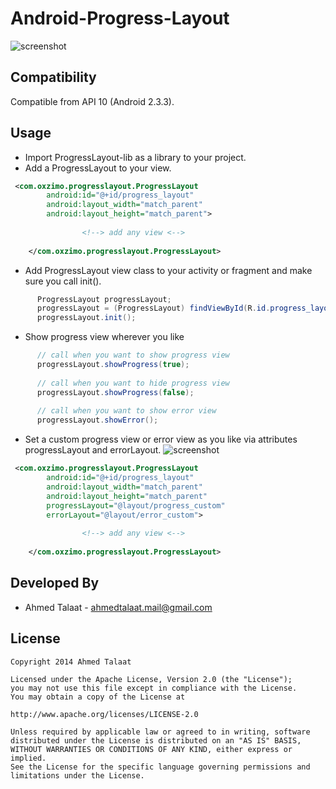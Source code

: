 Android-Progress-Layout
=======================
![screenshot][1]

Compatibility
-------------
Compatible from API 10 (Android 2.3.3).

Usage
-------------
- Import ProgressLayout-lib as a library to your project.
- Add a ProgressLayout to your view.
``` xml
 <com.oxzimo.progresslayout.ProgressLayout
        android:id="@+id/progress_layout"
        android:layout_width="match_parent"
        android:layout_height="match_parent">
        
                <!--> add any view <-->
                
    </com.oxzimo.progresslayout.ProgressLayout>
```
- Add ProgressLayout view class to your activity or fragment and make sure you call init().
``` java
      ProgressLayout progressLayout;
      progressLayout = (ProgressLayout) findViewById(R.id.progress_layout);
      progressLayout.init();
```
- Show progress view wherever you like  
``` java
      // call when you want to show progress view
      progressLayout.showProgress(true);
      
      // call when you want to hide progress view
      progressLayout.showProgress(false);
      
      // call when you want to show error view
      progressLayout.showError();
  ```
- Set a custom progress view or error view as you like via attributes progressLayout and errorLayout.
![screenshot][2]
``` xml
 <com.oxzimo.progresslayout.ProgressLayout
        android:id="@+id/progress_layout"
        android:layout_width="match_parent"
        android:layout_height="match_parent"
        progressLayout="@layout/progress_custom"
        errorLayout="@layout/error_custom">
        
                <!--> add any view <-->
               
    </com.oxzimo.progresslayout.ProgressLayout>
```
Developed By
------------
* Ahmed Talaat - <ahmedtalaat.mail@gmail.com>

License
-------

    Copyright 2014 Ahmed Talaat
    
    Licensed under the Apache License, Version 2.0 (the "License");
    you may not use this file except in compliance with the License.
    You may obtain a copy of the License at
    
    http://www.apache.org/licenses/LICENSE-2.0
    
    Unless required by applicable law or agreed to in writing, software
    distributed under the License is distributed on an "AS IS" BASIS,
    WITHOUT WARRANTIES OR CONDITIONS OF ANY KIND, either express or implied.
    See the License for the specific language governing permissions and
    limitations under the License.

[1]: http://i57.tinypic.com/wbqnpz.jpg
[2]: http://i62.tinypic.com/28ja4ow.jpg
